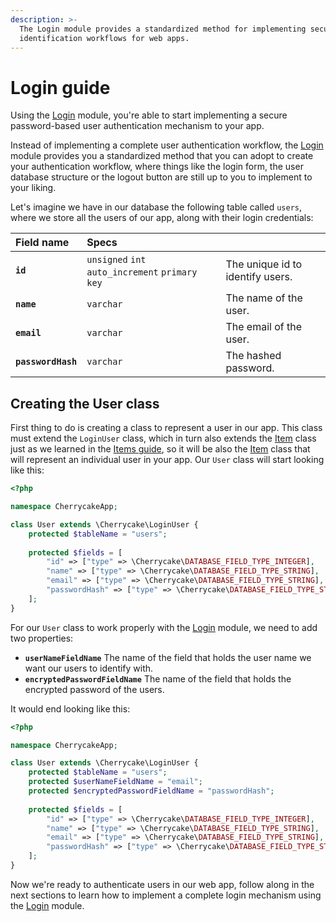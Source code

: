 ```yaml
---
description: >-
  The Login module provides a standardized method for implementing secure user
  identification workflows for web apps.
---
```


# Login guide

Using the [Login](../../reference/core-modules/login/) module, you're able to start implementing a secure password-based user authentication mechanism to your app.

Instead of implementing a complete user authentication workflow, the [Login](../../reference/core-modules/login/) module provides you a standardized method that you can adopt to create your authentication workflow, where things like the login form, the user database structure or the logout button are still up to you to implement to your liking.

Let's imagine we have in our database the following table called `users`, where we store all the users of our app, along with their login credentials:

| Field name | Specs |  |
| :--- | :--- | :--- |
| **`id`** | `unsigned` `int` `auto_increment` `primary key` | The unique id to identify users. |
| **`name`** | `varchar` | The name of the user. |
| **`email`** | `varchar` | The email of the user. |
| **`passwordHash`** | `varchar` | The hashed password. |

## Creating the User class

First thing to do is creating a class to represent a user in our app. This class must extend the `LoginUser` class, which in turn also extends the [Item](../../reference/core-classes/item/) class just as we learned in the [Items guide](../items-guide/), so it will be also the [Item](../../reference/core-classes/item/) class that will represent an individual user in your app. Our `User` class will start looking like this:

```php
<?php

namespace CherrycakeApp;

class User extends \Cherrycake\LoginUser {
    protected $tableName = "users";
    
    protected $fields = [
        "id" => ["type" => \Cherrycake\DATABASE_FIELD_TYPE_INTEGER],
        "name" => ["type" => \Cherrycake\DATABASE_FIELD_TYPE_STRING],
        "email" => ["type" => \Cherrycake\DATABASE_FIELD_TYPE_STRING],
        "passwordHash" => ["type" => \Cherrycake\DATABASE_FIELD_TYPE_STRING]
    ];
}
```

For our `User` class to work properly with the [Login](../../reference/core-modules/login/) module, we need to add two properties:

* **`userNameFieldName`** The name of the field that holds the user name we want our users to identify with.
* **`encryptedPasswordFieldName`** The name of the field that holds the encrypted password of the users.

It would end looking like this:

```php
<?php

namespace CherrycakeApp;

class User extends \Cherrycake\LoginUser {
    protected $tableName = "users";
    protected $userNameFieldName = "email";
    protected $encryptedPasswordFieldName = "passwordHash";
    
    protected $fields = [
        "id" => ["type" => \Cherrycake\DATABASE_FIELD_TYPE_INTEGER],
        "name" => ["type" => \Cherrycake\DATABASE_FIELD_TYPE_STRING],
        "email" => ["type" => \Cherrycake\DATABASE_FIELD_TYPE_STRING],
        "passwordHash" => ["type" => \Cherrycake\DATABASE_FIELD_TYPE_STRING]
    ];
}
```

Now we're ready to authenticate users in our web app, follow along in the next sections to learn how to implement a complete login mechanism using the [Login](../../reference/core-modules/login/) module.


